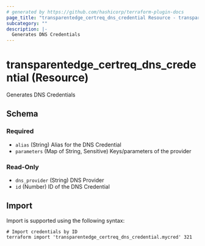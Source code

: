 ```yaml
---
# generated by https://github.com/hashicorp/terraform-plugin-docs
page_title: "transparentedge_certreq_dns_credential Resource - transparentedge"
subcategory: ""
description: |-
  Generates DNS Credentials
---
```


# transparentedge_certreq_dns_credential (Resource)

Generates DNS Credentials



<!-- schema generated by tfplugindocs -->
## Schema

### Required

- `alias` (String) Alias for the DNS Credential
- `parameters` (Map of String, Sensitive) Keys/parameters of the provider

### Read-Only

- `dns_provider` (String) DNS Provider
- `id` (Number) ID of the DNS Credential

## Import

Import is supported using the following syntax:

```shell
# Import credentials by ID
terraform import 'transparentedge_certreq_dns_credential.mycred' 321
```
